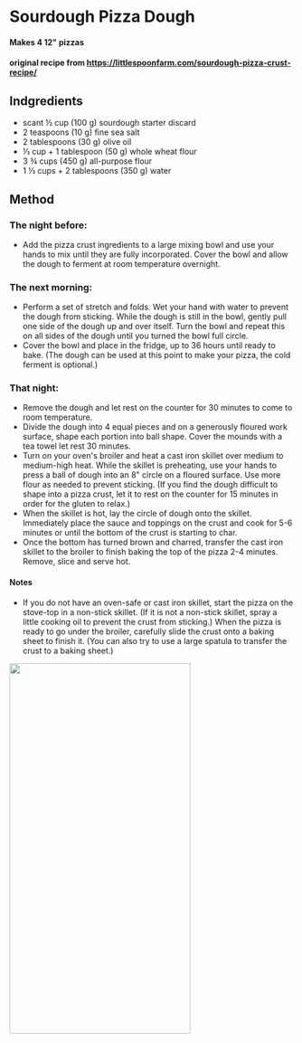 # Sourdough Pizza Dough

#### Makes 4 12" pizzas
#### original recipe from https://littlespoonfarm.com/sourdough-pizza-crust-recipe/

## Indgredients

- scant ½ cup (100 g) sourdough starter discard
- 2 teaspoons (10 g) fine sea salt
- 2 tablespoons (30 g) olive oil
- ⅓ cup + 1 tablespoon (50 g) whole wheat flour
- 3 ¾ cups (450 g) all-purpose flour
- 1 ⅓ cups + 2 tablespoons (350 g) water

## Method

### The night before: 
- Add the pizza crust ingredients to a large mixing bowl and use your hands to mix until they are fully incorporated. Cover the bowl and allow the dough to ferment at room temperature overnight.
### The next morning: 
- Perform a set of stretch and folds. Wet your hand with water to prevent the dough from sticking. While the dough is still in the bowl, gently pull one side of the dough up and over itself. Turn the bowl and repeat this on all sides of the dough until you turned the bowl full circle. 
- Cover the bowl and place in the fridge, up to 36 hours until ready to bake. (The dough can be used at this point to make your pizza, the cold ferment is optional.)
### That night:
- Remove the dough and let rest on the counter for 30 minutes to come to room temperature. 
- Divide the dough into 4 equal pieces and on a generously floured work surface, shape each portion into ball shape. Cover the mounds with a tea towel let rest 30 minutes. 
- Turn on your oven's broiler and heat a cast iron skillet over medium to medium-high heat. While the skillet is preheating, use your hands to press a ball of dough into an 8" circle on a floured surface. Use more flour as needed to prevent sticking. (If you find the dough difficult to shape into a pizza crust, let it to rest on the counter for 15 minutes in order for the gluten to relax.)
- When the skillet is hot, lay the circle of dough onto the skillet. Immediately place the sauce and toppings on the crust and cook for 5-6 minutes or until the bottom of the crust is starting to char. 
- Once the bottom has turned brown and charred, transfer the cast iron skillet to the broiler to finish baking the top of the pizza 2-4 minutes. Remove, slice and serve hot.

#### Notes

- If you do not have an oven-safe or cast iron skillet, start the pizza on the stove-top in a non-stick skillet. (If it is not a non-stick skillet, spray a little cooking oil to prevent the crust from sticking.) When the pizza is ready to go under the broiler, carefully slide the crust onto a baking sheet to finish it. (You can also try to use a large spatula to transfer the crust to a baking sheet.)

<a href="https://www.verywellfit.com/recipe-nutrition-analyzer-4157076" target="_blank"><img width="320" height="655.467" src="https://www.verywellfit.com/thmb/hSk0RUICnDn76Qt3RGAfJlcISV8=/1000x0/Nutrition-Label-Embed-1020438427-a94947e73e694ad096b817a0fd6d5a1c.png" /></a>

